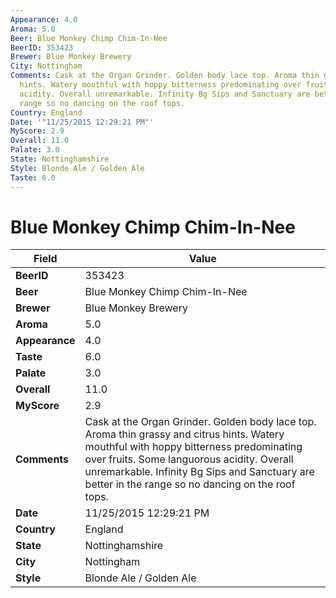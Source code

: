 ```yaml
---
Appearance: 4.0
Aroma: 5.0
Beer: Blue Monkey Chimp Chim-In-Nee
BeerID: 353423
Brewer: Blue Monkey Brewery
City: Nottingham
Comments: Cask at the Organ Grinder. Golden body lace top. Aroma thin grassy and citrus
  hints. Watery mouthful with hoppy bitterness predominating over fruits. Some languorous
  acidity. Overall unremarkable. Infinity Bg Sips and Sanctuary are better in the
  range so no dancing on the roof tops.
Country: England
Date: '"11/25/2015 12:29:21 PM"'
MyScore: 2.9
Overall: 11.0
Palate: 3.0
State: Nottinghamshire
Style: Blonde Ale / Golden Ale
Taste: 6.0
---
```


# Blue Monkey Chimp Chim-In-Nee

| Field         | Value |
|---------------|-------|
| **BeerID** | 353423 |
| **Beer** | Blue Monkey Chimp Chim-In-Nee |
| **Brewer** | Blue Monkey Brewery |
| **Aroma** | 5.0 |
| **Appearance** | 4.0 |
| **Taste** | 6.0 |
| **Palate** | 3.0 |
| **Overall** | 11.0 |
| **MyScore** | 2.9 |
| **Comments** | Cask at the Organ Grinder. Golden body lace top. Aroma thin grassy and citrus hints. Watery mouthful with hoppy bitterness predominating over fruits. Some languorous acidity. Overall unremarkable. Infinity Bg Sips and Sanctuary are better in the range so no dancing on the roof tops. |
| **Date** | 11/25/2015 12:29:21 PM |
| **Country** | England |
| **State** | Nottinghamshire |
| **City** | Nottingham |
| **Style** | Blonde Ale / Golden Ale |
